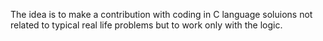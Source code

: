 The idea is to make a contribution with coding in C language soluions not related to typical real life problems but to work only with the logic.
